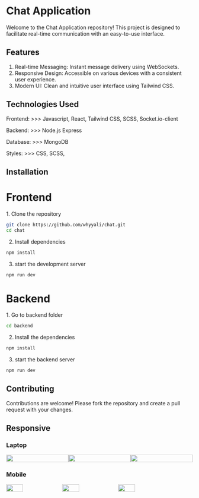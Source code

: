 # Chat Application
Welcome to the Chat Application repository! This project is designed to facilitate real-time communication with an easy-to-use interface.

## Features
1. Real-time Messaging: Instant message delivery using WebSockets.
2. Responsive Design: Accessible on various devices with a consistent user experience.
3. Modern UI: Clean and intuitive user interface using Tailwind CSS.

## Technologies Used
<p><span >Frontend: >>> </span>Javascript, React, Tailwind CSS, SCSS, Socket.io-client</p>
<p><span >Backend: >>>  </span>Node.js Express</p>
<p><span >Database: >>>  </span>MongoDB</p>
<p><span >Styles: >>> </span>CSS, SCSS,</p>   

## Installation 
<h1>Frontend</h1>
1. Clone the repository

```bash
git clone https://github.com/whyyali/chat.git
cd chat
```
2. Install dependencies

```bash
npm install
```
3. start the development server

```bash
npm run dev
```
<h1>Backend</h1>
1. Go to backend folder

```bash
cd backend
```
2. Install the dependencies

```bash
npm install
```
3. start the backend server

```bash
npm run dev
```

## Contributing
Contributions are welcome! Please fork the repository and create a pull request with your changes.

<h2>Responsive</h3>
<h3>Laptop</h3>
<div style="display: flex; flex-direction: 'row';">
  <img src="https://github.com/user-attachments/assets/6286c49c-0d71-4cf1-ae1b-7e1410bcf83e" width=100%>
  <img src="https://github.com/user-attachments/assets/99dbc521-1185-4178-8c65-95adf4243988" width=100%>
  <img src="https://github.com/user-attachments/assets/5404d70b-f389-4ee8-b749-83115a15f4ca" width=100%>
</div> 
<h3>Mobile</h3>
<div style="display: flex; flex-direction: 'row';">
  <img src="https://github.com/user-attachments/assets/0fa871f9-3ba2-4e64-961b-2c9194ca157b" width=30%>
  <img src="https://github.com/user-attachments/assets/738c84f0-6579-46d3-b76c-2d5cfbc2f259" width=30%>
  <img src="https://github.com/user-attachments/assets/cf3ae9e9-7838-4513-83bd-347476f3af56" width=30%>
</div> 

